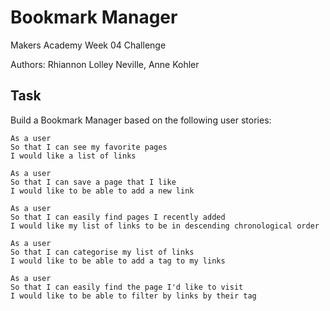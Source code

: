 Bookmark Manager
================

Makers Academy Week 04 Challenge

Authors: Rhiannon Lolley Neville, Anne Kohler

Task
----
Build a Bookmark Manager based on the following user stories:

```
As a user
So that I can see my favorite pages
I would like a list of links

As a user
So that I can save a page that I like
I would like to be able to add a new link

As a user
So that I can easily find pages I recently added
I would like my list of links to be in descending chronological order

As a user
So that I can categorise my list of links
I would like to be able to add a tag to my links

As a user
So that I can easily find the page I'd like to visit
I would like to be able to filter by links by their tag
```
